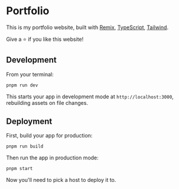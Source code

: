 # Portfolio

This is my portfolio website, built with [Remix](https://remix.run/), [TypeScript](https://www.typescriptlang.org/), [Tailwind](https://tailwindcss.com/).

Give a ⭐ if you like this website!

## Development

From your terminal:

```sh
pnpm run dev
```

This starts your app in development mode at `http://localhost:3000`, rebuilding assets on file changes.

## Deployment

First, build your app for production:

```sh
pnpm run build
```

Then run the app in production mode:

```sh
pnpm start
```

Now you'll need to pick a host to deploy it to.

